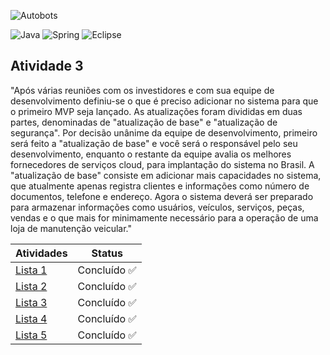 
![Autobots](https://github.com/JaovitoP/ATVI-Autobots/assets/115598741/08e4551b-bdbb-4833-b2fb-cd2cbabc32ad)

![Java](https://img.shields.io/badge/Java-ED8B00?style=for-the-badge&logo=openjdk&logoColor=white)
![Spring](https://img.shields.io/badge/Spring-6DB33F?style=for-the-badge&logo=spring&logoColor=white)
![Eclipse](https://img.shields.io/badge/Eclipse-2C2255?style=for-the-badge&logo=eclipse&logoColor=white)

## Atividade 3
"Após várias reuniões com os investidores e com sua equipe de desenvolvimento definiu-se o que é preciso adicionar no sistema para que o primeiro MVP seja lançado.
As atualizações foram divididas em duas partes, denominadas de "atualização de base" e "atualização de segurança". Por decisão unânime da equipe de desenvolvimento, primeiro será feito a "atualização de base" e você será o responsável pelo seu desenvolvimento, enquanto o restante da equipe avalia os melhores fornecedores de serviços cloud, para implantação do sistema no Brasil.
A "atualização de base" consiste em adicionar mais capacidades no sistema, que atualmente apenas registra clientes e informações como número de documentos, telefone e endereço. Agora o sistema deverá ser preparado para armazenar informações como usuários, veículos, serviços, peças, vendas e o que mais for minimamente necessário para a operação de uma loja de manutenção veicular."


| Atividades | Status    |
|-------------|-------------|
| [Lista 1](https://github.com/JaovitoP/ATVI-Autobots)| Concluído ✅ |
| [Lista 2](https://github.com/JaovitoP/ATVII-Autobots)| Concluído ✅ |
| [Lista 3](https://github.com/JaovitoP/ATVIII-Autobots)| Concluído ✅ |
| [Lista 4](https://github.com/JaovitoP/ATVIV-Autobots)| Concluído ✅ |
| [Lista 5](https://github.com/JaovitoP/ATVV-Autobots)| Concluído ✅ |
